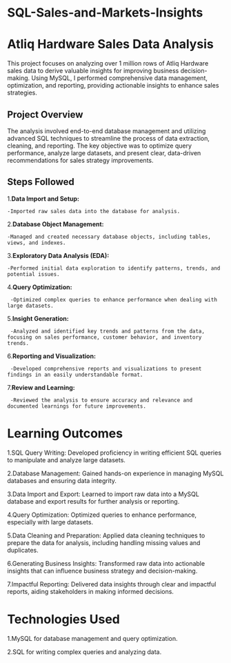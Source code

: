 # SQL-Sales-and-Markets-Insights

# Atliq Hardware Sales Data Analysis

This project focuses on analyzing over 1 million rows of Atliq Hardware sales data to derive valuable insights for improving business decision-making. Using MySQL, I performed comprehensive data management, optimization, and reporting, providing actionable insights to enhance sales strategies.

## Project Overview

The analysis involved end-to-end database management and utilizing advanced SQL techniques to streamline the process of data extraction, cleaning, and reporting. The key objective was to optimize query performance, analyze large datasets, and present clear, data-driven recommendations for sales strategy improvements.

## Steps Followed

1.**Data Import and Setup:**

    -Imported raw sales data into the database for analysis.

2.**Database Object Management:**

    -Managed and created necessary database objects, including tables, views, and indexes.

3.**Exploratory Data Analysis (EDA):**

    -Performed initial data exploration to identify patterns, trends, and potential issues.

4.**Query Optimization:**

     -Optimized complex queries to enhance performance when dealing with large datasets.

5.**Insight Generation:**

     -Analyzed and identified key trends and patterns from the data, focusing on sales performance, customer behavior, and inventory trends.

6.**Reporting and Visualization:**

     -Developed comprehensive reports and visualizations to present findings in an easily understandable format.

7.**Review and Learning:**

     -Reviewed the analysis to ensure accuracy and relevance and documented learnings for future improvements.

# Learning Outcomes

1.SQL Query Writing: Developed proficiency in writing efficient SQL queries to manipulate and analyze large datasets.

2.Database Management: Gained hands-on experience in managing MySQL databases and ensuring data integrity.

3.Data Import and Export: Learned to import raw data into a MySQL database and export results for further analysis or reporting.

4.Query Optimization: Optimized queries to enhance performance, especially with large datasets.

5.Data Cleaning and Preparation: Applied data cleaning techniques to prepare the data for analysis, including handling missing values and duplicates.

6.Generating Business Insights: Transformed raw data into actionable insights that can influence business strategy and decision-making.

7.Impactful Reporting: Delivered data insights through clear and impactful reports, aiding stakeholders in making informed decisions.

# Technologies Used

1.MySQL for database management and query optimization.

2.SQL for writing complex queries and analyzing data.
